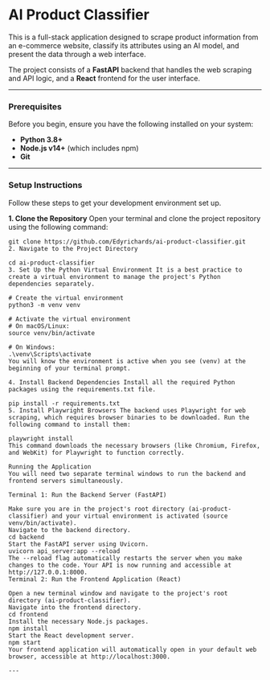 # AI Product Classifier

This is a full-stack application designed to scrape product information from an e-commerce website, classify its attributes using an AI model, and present the data through a web interface.

The project consists of a **FastAPI** backend that handles the web scraping and API logic, and a **React** frontend for the user interface.

---

### Prerequisites

Before you begin, ensure you have the following installed on your system:
- **Python 3.8+**
- **Node.js v14+** (which includes npm)
- **Git**

---

### **Setup Instructions**

Follow these steps to get your development environment set up.

**1. Clone the Repository**
Open your terminal and clone the project repository using the following command:
```shell
git clone https://github.com/Edyrichards/ai-product-classifier.git
2. Navigate to the Project Directory

cd ai-product-classifier
3. Set Up the Python Virtual Environment It is a best practice to create a virtual environment to manage the project's Python dependencies separately.

# Create the virtual environment
python3 -m venv venv

# Activate the virtual environment
# On macOS/Linux:
source venv/bin/activate

# On Windows:
.\venv\Scripts\activate
You will know the environment is active when you see (venv) at the beginning of your terminal prompt.

4. Install Backend Dependencies Install all the required Python packages using the requirements.txt file.

pip install -r requirements.txt
5. Install Playwright Browsers The backend uses Playwright for web scraping, which requires browser binaries to be downloaded. Run the following command to install them:

playwright install
This command downloads the necessary browsers (like Chromium, Firefox, and WebKit) for Playwright to function correctly.

Running the Application
You will need two separate terminal windows to run the backend and frontend servers simultaneously.

Terminal 1: Run the Backend Server (FastAPI)

Make sure you are in the project's root directory (ai-product-classifier) and your virtual environment is activated (source venv/bin/activate).
Navigate to the backend directory.
cd backend
Start the FastAPI server using Uvicorn.
uvicorn api_server:app --reload
The --reload flag automatically restarts the server when you make changes to the code. Your API is now running and accessible at http://127.0.0.1:8000.
Terminal 2: Run the Frontend Application (React)

Open a new terminal window and navigate to the project's root directory (ai-product-classifier).
Navigate into the frontend directory.
cd frontend
Install the necessary Node.js packages.
npm install
Start the React development server.
npm start
Your frontend application will automatically open in your default web browser, accessible at http://localhost:3000.

---
